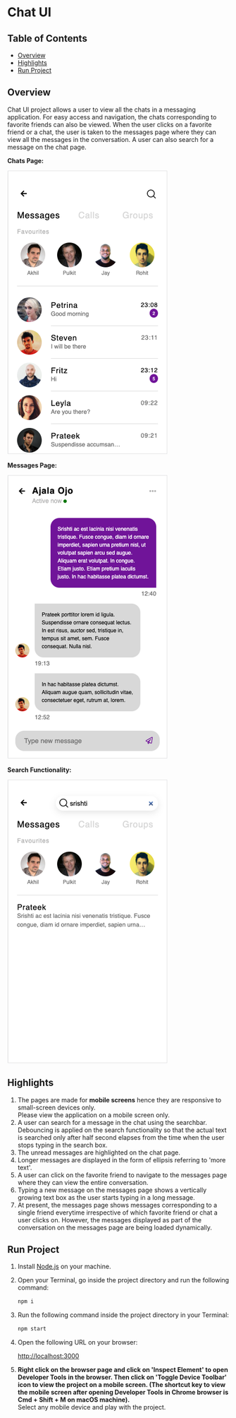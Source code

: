 # Chat UI

## Table of Contents

- [Overview](#overview)
- [Highlights](#highlights)
- [Run Project](#run-project)

## Overview

Chat UI project allows a user to view all the chats in a messaging application. For easy access and navigation, the chats corresponding to favorite friends can also be viewed. When the user clicks on a favorite friend or a chat, the user is taken to the messages page where they can view all the messages in the conversation. A user can also search for a message on the chat page.

**Chats Page:**

![Chats Page](./screenshots/chats.png)

**Messages Page:**

![Chats Page](./screenshots/messages.png)

**Search Functionality:**

![Chats Page](./screenshots/search.png)

## Highlights

1. The pages are made for **mobile screens** hence they are responsive to small-screen devices only.  
   Please view the application on a mobile screen only.
2. A user can search for a message in the chat using the searchbar. Debouncing is applied on the search functionality so that the actual text is searched only after half second elapses from the time when the user stops typing in the search box.
3. The unread messages are highlighted on the chat page.
4. Longer messages are displayed in the form of ellipsis referring to 'more text'.
5. A user can click on the favorite friend to navigate to the messages page where they can view the entire conversation.
6. Typing a new message on the messages page shows a vertically growing text box as the user starts typing in a long message.
7. At present, the messages page shows messages corresponding to a single friend everytime irrespective of which favorite friend or chat a user clicks on. However, the messages displayed as part of the conversation on the messages page are being loaded dynamically.

## Run Project

1. Install [Node.js](https://nodejs.org/en/) on your machine.
2. Open your Terminal, go inside the project directory and run the following command:
   ```bash
   npm i
   ```
3. Run the following command inside the project directory in your Terminal:

   ```bash
   npm start
   ```

4. Open the following URL on your browser:

   [http://localhost:3000](http://localhost:3000)

5. **Right click on the browser page and click on 'Inspect Element' to open Developer Tools in the browser. Then click on 'Toggle Device Toolbar' icon to view the project on a mobile screen. (The shortcut key to view the mobile screen after opening Developer Tools in Chrome browser is Cmd + Shift + M on macOS machine).**  
   Select any mobile device and play with the project.
